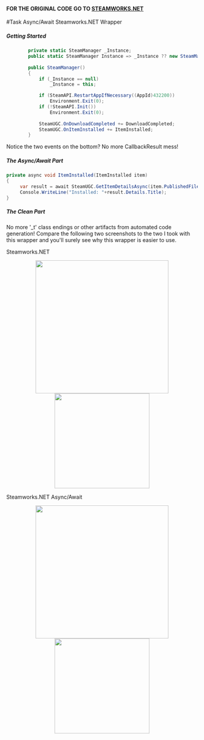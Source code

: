 #### FOR THE ORIGINAL CODE GO TO [STEAMWORKS.NET](https://github.com/rlabrecque/Steamworks.NET)

#Task Async/Await Steamworks.NET Wrapper


##### Getting Started

```csharp
        private static SteamManager _Instance;
        public static SteamManager Instance => _Instance ?? new SteamManager();
        
        public SteamManager()
        {
            if (_Instance == null)
                _Instance = this;

            if (SteamAPI.RestartAppIfNecessary((AppId)432200))
                Environment.Exit(0);
            if (!SteamAPI.Init())
                Environment.Exit(0);
            
            SteamUGC.OnDownloadCompleted += DownloadCompleted;
            SteamUGC.OnItemInstalled += ItemInstalled;
        }
```
Notice the two events on the bottom? No more CallbackResult mess!

##### The Async/Await Part

```csharp
private async void ItemInstalled(ItemInstalled item)
{
     var result = await SteamUGC.GetItemDetailsAsync(item.PublishedFileId);
     Console.WriteLine("Installed: "+result.Details.Title);
}
```

##### The Clean Part

No more '_t' class endings or other artifacts from automated code generation! 
Compare the following two screenshots to the two I took with this wrapper and you'll surely see why this wrapper is easier to use.

Steamworks.NET

<p align="center">
  <img src="http://img.prntscr.com/img?url=http://i.imgur.com/JDrHtfZ.png" width="350"/>
  <img src="http://img.prntscr.com/img?url=http://i.imgur.com/LXDlcsR.png" width="250"/>
</p>


Steamworks.NET Async/Await

<p align="center">
  <img src="http://img.prntscr.com/img?url=http://i.imgur.com/X05A8c2.png" width="350"/>
  <img src="http://img.prntscr.com/img?url=http://i.imgur.com/OOzvNev.png" width="250"/>
</p>


[img1]: http://img.prntscr.com/img?url=http://i.imgur.com/JDrHtfZ.png
[img2]: http://img.prntscr.com/img?url=http://i.imgur.com/LXDlcsR.png
[img3]: http://img.prntscr.com/img?url=http://i.imgur.com/X05A8c2.png
[img4]: http://img.prntscr.com/img?url=http://i.imgur.com/OOzvNev.png


